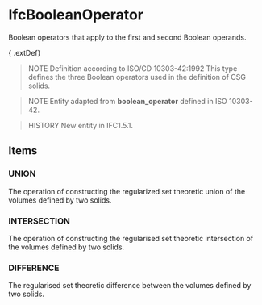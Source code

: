 # IfcBooleanOperator

Boolean operators that apply to the first and second Boolean operands.

{ .extDef}
> NOTE Definition according to ISO/CD 10303-42:1992
> This type defines the three Boolean operators used in the definition of CSG solids.

> NOTE Entity adapted from **boolean_operator** defined in ISO 10303-42.

> HISTORY New entity in IFC1.5.1.

## Items

### UNION
The operation of constructing the regularized set theoretic union of the volumes defined by two solids.

### INTERSECTION
The operation of constructing the regularised set theoretic intersection of the volumes defined by two solids.

### DIFFERENCE
The regularised set theoretic difference between the volumes defined by two solids.
